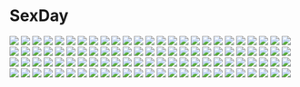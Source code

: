 # SexDay
![](https://konachan.com/image/b56a8dadb75f9241607b355785f5fe94/Konachan.com%20-%20180053%20angel%20barefoot%20blue_eyes%20braids%20clouds%20dress%20flowers%20gray_hair%20long_hair%20original%20panties%20petals%20underwear%20uuhui%20wings.jpg)
![](https://konachan.com/image/02500357f43810de80123739aa122dc3/Konachan.com%20-%209381%20flolium_blosselliand%20wiz_anniversary.jpg)
![](https://konachan.com/jpeg/034d49ff879cd3cda82b0f67e67d046b/Konachan.com%20-%2069091%20arashiyama_sayoko%20close%20natsu_no_arashi%20transparent%20vector.jpg)
![](https://konachan.com/image/1751af72b951964eac3856b567e75223/Konachan.com%20-%20168198%20animal%20barefoot%20bikini%20blue_eyes%20blush%20boat%20braids%20breasts%20cleavage%20fish%20goggles%20group%20gumi%20ia%20kaito%20male%20navel%20swimsuit%20takoluka%20vocaloid%20water.jpg)
![](https://konachan.com/image/4cc4fe521be0ece4c34f6f3f5ec9c011/Konachan.com%20-%20144715%202girls%20blonde_hair%20blue_hair%20fang%20flandre_scarlet%20hat%20kedama_milk%20red_eyes%20remilia_scarlet%20ribbons%20short_hair%20touhou%20vampire%20wink.jpg)
![](https://konachan.com/image/3f672c1362930c4f707cf30c6a0c30f9/Konachan.com%20-%2033797%20hakuhouin_ayano_elizabeth%20starship_girl_yamamoto_yohko.jpg)
![](https://konachan.com/image/2f15285a153b44c50eb754a073f61b07/Konachan.com%20-%2073224%20bikini%20blonde_hair%20blue_eyes%20brown_eyes%20brown_hair%20kagamine_rin%20long_hair%20megurine_luka%20meiko%20pink_hair%20short_hair%20swimsuit%20vocaloid.jpg)
![](https://konachan.com/image/ae664d7619de1fc6e64e9e999b3c1b1f/Konachan.com%20-%20159161%202girls%20blush%20brown_hair%20building%20choker%20city%20clouds%20headdress%20kneehighs%20long_hair%20maid%20panties%20short_hair%20skirt%20thighhighs%20twintails%20underwear%20weapon.jpg)
![](https://konachan.com/image/e6c3bed6f359de8289ab573125ea322c/Konachan.com%20-%20202097%20black_hair%20brown_hair%20building%20city%20drink%20green_eyes%20long_hair%20male%20necklace%20night%20richeads%20scenic%20short_hair%20skirt%20stars%20thighhighs%20twintails.jpg)
![](https://konachan.com/image/2c5086b6c5bb415431d735c5623d612a/Konachan.com%20-%2048776%20minakami_aria%20sister_princess.jpg)
![](https://konachan.com/jpeg/a79455dee175bd98059aa7f61d110789/Konachan.com%20-%20190278%202girls%20blonde_hair%20bow%20flandre_scarlet%20food%20fruit%20green_eyes%20green_hair%20hat%20komeiji_koishi%20orange_eyes%20short_hair%20skirt%20strawberry%20touhou.jpg)
![](https://konachan.com/image/2c69a339a8ca6117a98911932daeacf9/Konachan.com%20-%20192483%202girls%20anthropomorphism%20aqua_eyes%20black_hair%20blonde_hair%20earmuffs%20kneehighs%20long_hair%20red_eyes%20scarf%20school_uniform%20skirt%20suzushiro_kurumi.jpg)
![](https://konachan.com/image/9c5bd7c3bb2caf4e3581c9db7afa143f/Konachan.com%20-%20175002%20animal%20anthropomorphism%20aoki_hagane_no_arpeggio%20bird%20blonde_hair%20boat%20choker%20dress%20kongou_%28arpeggio%29%20long_hair%20pink_eyes%20stu_dts%20water.jpg)
![](https://konachan.com/image/bef762f388b8c48836e3e088d1fead55/Konachan.com%20-%2065507%20aisaka_taiga%20chibi%20kawashima_ami%20kushieda_minori%20toradora.jpg)
![](https://konachan.com/jpeg/962d31707872be2d734bd7a5aaac72ba/Konachan.com%20-%20216453%20bow%20chaika_trabant%20collar%20dress%20hitsugi_no_chaika%20hoshi_o_mite%20long_hair%20magic%20purple_eyes%20summer_dress%20white_hair.jpg)
![](https://konachan.com/jpeg/791fc14282f9d4d61dc67f3216f0f6d8/Konachan.com%20-%20211300%20anus%20black_hair%20blue_eyes%20blush%20braids%20breasts%20censored%20game_cg%20long_hair%20navel%20nipples%20nude%20panties%20pussy%20pussy_juice%20spread_legs%20underwear.jpg)
![](https://konachan.com/image/b5245cdf3547243943de096f62e7c4f2/Konachan.com%20-%2010485%20mahou_sensei_negima%20sakurazaki_setsuna%20wings.jpg)
![](https://konachan.com/image/f11f351f97e3e34a7043304255b7fd11/Konachan.com%20-%2024926%20bandage%20elfen_lied%20nana_%28elfen_lied%29%20nude.jpg)
![](https://konachan.com/image/cdbedb36314dc4174fab0ef6b26979a4/Konachan.com%20-%20238546%20barefoot%20puzzle_%26_dragons%20skuld_%28p%26d%29%20tennohi.jpg)
![](https://konachan.com/image/17db31d59b7850dca8cd6b71c82ef911/Konachan.com%20-%20128912%20blue_eyes%20blush%20megurine_luka%20pink_hair%20vocaloid.jpg)
![](https://konachan.com/image/e4a954c2db053aabf9a3437aa713016f/Konachan.com%20-%20153638%20all_male%20aqua_hair%20blue_eyes%20brown_eyes%20brown_hair%20inazuma_eleven%20kariya_masaki%20long_hair%20male%20pink_hair%20scarf%20shindou_takuto%20short_hair%20trap.jpg)
![](https://konachan.com/image/5ab6c7379d6925383b6c198eac278d7f/Konachan.com%20-%2044169%20remilia_scarlet%20touhou.jpg)
![](https://konachan.com/jpeg/c48a18e66b83a8c31a63d4dcf6d8ed19/Konachan.com%20-%20256506%20annin_doufu%20computer%20drink%20food%20idolmaster%20idolmaster_cinderella_girls%20kiryuu_tsukasa%20necklace%20orange_hair%20purple_eyes%20skirt%20train%20wristwear.jpg)
![](https://konachan.com/jpeg/a8531a41f22ab2d85e79f7bbeb954c0c/Konachan.com%20-%20263072%20ameto_yuki%20anus%20ass%20black_hair%20blush%20breasts%20fureraba%20game_cg%20long_hair%20nipples%20nude%20panties%20panty_pull%20pussy%20pussy_juice%20smee%20uncensored%20underwear.jpg)
![](https://konachan.com/image/bcfca870f223cd2a037f1d787baec875/Konachan.com%20-%20213564%20animal%20blue_submarine_no_6%20close%20cropped%20fish%20ilya_kuvshinov%20mutio%20red_eyes%20water.jpg)
![](https://konachan.com/jpeg/f994c1fac81a0624dda216f1149e8557/Konachan.com%20-%2059147%20wiz_anniversary.jpg)
![](https://konachan.com/image/cc304d577f889efb1cc16a78482400b6/Konachan.com%20-%2012789%20kuga_natsuki%20mai-hime%20minagi_mikoto%20tokiha_mai.jpg)
![](https://konachan.com/image/bcfdb3da5d0b18156338bc9723cfe5b1/Konachan.com%20-%20188694%20blonde_hair%20breasts%20cage%20cleavage%20dress%20flowers%20gloves%20hat%20hc%20long_hair%20original%20red_eyes%20thighhighs%20watermark%20wristwear.jpg)
![](https://konachan.com/image/188af0d805e33febe4dd9b7b59199d00/Konachan.com%20-%20179697%20black_hair%20blue_eyes%20blush%20bow%20braids%20brown_hair%20building%20car%20close%20clouds%20glasses%20headband%20itsutsuse%20long_hair%20original%20short_hair%20sky%20tree.jpg)
![](https://konachan.com/image/85b4aa80f14d863f58071c5e11a3fc91/Konachan.com%20-%2017376%20ashinano_hitoshi%20hatsuseno_alpha%20sleeping%20takatsu_kokone%20yokohama_kaidashi_kikou.jpg)
![](https://konachan.com/image/8f2a7c972ad9ac9874a3b2a7b8dcaeeb/Konachan.com%20-%20292555%202girls%20ass%20barefoot%20beach%20bikini%20black_hair%20blue_eyes%20food%20glasses%20hat%20linxingzi%20long_hair%20navel%20original%20popsicle%20rx7649%20swimsuit%20water%20witch_hat.jpg)
![](https://konachan.com/image/dcf2a526c2e8f75de588a9c61f1b296f/Konachan.com%20-%2049874%20hatsune_miku%20koi_wa_sensou_%28vocaloid%29%20minoru%20skirt%20thighhighs%20vocaloid%20zoom_layer.jpg)
![](https://konachan.com/jpeg/617d2a946d6328a99eca00c89a27701d/Konachan.com%20-%20304506%20anus%20bed%20blush%20breasts%20brown_hair%20censored%20cum%20eternal_melody%20fang%20jubakurei%20long_hair%20nipples%20nude%20pussy%20red_eyes%20spread_legs%20tina_harvel.jpg)
![](https://konachan.com/image/f79c48f5dc9c365bd69a46dee8c177f5/Konachan.com%20-%20125526%20araragi_karen%20monogatari_%28series%29%20nisemonogatari%20pomon_illust.jpg)
![](https://konachan.com/jpeg/fc10643bb4367c42dd12a26627c25923/Konachan.com%20-%20288729%20arknights%20building%20choker%20city%20dragon%20gray_hair%20gun%20horns%20jangsunyo%20long_hair%20orange_eyes%20saria_%28arknights%29%20skirt%20sky%20waifu2x%20weapon.jpg)
![](https://konachan.com/image/065f79da9e8d40821d3edaeed138b312/Konachan.com%20-%2044026%20onineko%20sakura_musubi.jpg)
![](https://konachan.com/image/d214ef0bff7fe5acb116ea1769eeff48/Konachan.com%20-%20167000%20aki_minoriko%20animal_ears%20arinu%20barefoot%20blonde_hair%20blush%20hat%20japanese_clothes%20red_eyes%20short_hair%20tail%20tears%20touhou%20underwear%20wink.jpg)
![](https://konachan.com/jpeg/221f3c8326cde68a2fe681c74d81ee9e/Konachan.com%20-%20296363%20119%202girls%20blonde_hair%20fate_grand_order%20fate_%28series%29%20ishtar_%28fate_grand_order%29%20long_hair%20navel%20night%20red_eyes%20sky%20stars.jpg)
![](https://konachan.com/jpeg/f5d10dd60983b47bcf99f57717237e85/Konachan.com%20-%20193141%20aqua_eyes%20hatsune_miku%20manako_%28manatera%29%20odds_%26_ends_%28vocaloid%29%20twintails%20vocaloid.jpg)
![](https://konachan.com/image/716c0172aaa05ecb008730706b5f0564/Konachan.com%20-%20139054%20mamezuka_takashi%20oda_raika%20papa_no_iukoto_wo_kikinasai%21%20school_uniform%20socks%20takanashi_hina%20takanashi_miu%20takanashi_sora%20thighhighs.jpg)
![](https://konachan.com/image/e60ef588bcda3468028927338ddc4e3a/Konachan.com%20-%2045217%20abhar%20ass%20ass_grab%20blue_hair%20blush%20censored%20game_cg%20hug%20long_hair%20necklace%20night%20nude%20penis%20ponytail%20pussy%20pussy_juice%20red_hair%20sex%20short_hair%20sky%20wet.jpg)
![](https://konachan.com/image/62125d1053e9a5df4cd01fdef224f01e/Konachan.com%20-%20289952%202girls%20bikini%20blush%20braids%20brown_hair%20fate_%28series%29%20fou_%28ssqseeker%29%20long_hair%20pink_hair%20ponytail%20purple_eyes%20short_hair%20swimsuit%20yellow_eyes.jpg)
![](https://konachan.com/jpeg/f1552caf60443914daf33ddacaf07950/Konachan.com%20-%20194334%20apron%20blonde_hair%20blue_eyes%20blush%20breast_hold%20long_hair%20naked_apron%20nipples%20original%20panties%20panty_pull%20pussy%20thighhighs%20underwear%20vibrator.jpg)
![](https://konachan.com/jpeg/b3058fd7f3b25de1a5ef7adb84f9cf6a/Konachan.com%20-%20141517%20blonde_hair%20blush%20censored%20fault%20fingering%20game_cg%20green_eyes%20long_hair%20navel%20panties%20see_through%20skirt%20skirt_lift%20taka_tony%20underwear%20wet.jpg)
![](https://konachan.com/image/4eb0d283739a27d58ab9c3c12e5914c8/Konachan.com%20-%20288685%20ahnei%20bed%20black_hair%20breasts%20brown_eyes%20glasses%20logo%20mei_%28overwatch%29%20navel%20nipples%20nude%20overwatch%20pubic_hair%20realistic%20short_hair%20watermark.jpg)
![](https://konachan.com/image/ff71a79b0fc445927489e6edec5427a8/Konachan.com%20-%20202886%20applique%20bed%20breasts%20gray_hair%20hana_no_no_ni_saku_utakata_no%20japanese_clothes%20long_hair%20miko%20nipples%20no_bra%20nopan%20odawara_hakone%20open_shirt.jpg)
![](https://konachan.com/image/df6106b708f66f0fda0c826aac4e9044/Konachan.com%20-%20283726%20animal_ears%20armor%20bikini%20breasts%20cat_smile%20cleavage%20doggirl%20doll%20gradient%20long_hair%20navel%20orange_eyes%20puppet%20red_hair%20swimsuit%20thighhighs%20twintails.jpg)
![](https://konachan.com/jpeg/3cea8ffe3056c540c7f6840909478454/Konachan.com%20-%2054758%20bakemonogatari%20monogatari_%28series%29%20senjougahara_hitagi.jpg)
![](https://konachan.com/jpeg/e0c794961dc5072c79d62804401bce03/Konachan.com%20-%20240461%202girls%20anthropomorphism%20blonde_hair%20blue_eyes%20bow%20clouds%20hat%20kantai_collection%20ruisento%20school_uniform%20short_hair%20skirt%20sky%20z3_max_schultz_%28kancolle%29.jpg)
![](https://konachan.com/image/70b828d13134401546c32b8b125dd164/Konachan.com%20-%2019452%20andou_mahoro%20mahoromatic.jpg)
![](https://konachan.com/image/f6adddd9c22135d0e388c1885856e377/Konachan.com%20-%2076595%20kuga_natsuki%20mai-hime%20minagi_mikoto%20school_uniform%20skirt%20tokiha_mai.jpg)
![](https://konachan.com/jpeg/952c60b268c42574d54fce9ce796c629/Konachan.com%20-%2046922%20flyable_heart%20game_cg%20itou_noiji.jpg)
![](https://konachan.com/image/da48f3021af114c2204fcf33780e7826/Konachan.com%20-%20107466%20hayate_no_gotoku%20katsura_hinagiku%20kuwashima_rein%20long_hair%20nude%20pink_hair%20third-party_edit%20white.jpg)
![](https://konachan.com/image/a33a058f58030785277728dcd19abbd6/Konachan.com%20-%20139716%20ass%20bed%20black_hair%20blush%20breasts%20chitanda_eru%20hyouka%20long_hair%20nipples%20nude%20purple_eyes%20tagme%20wet.jpg)
![](https://konachan.com/jpeg/af5f517b7be83db3e05ee2f00ff3ded6/Konachan.com%20-%20301797%20alice_margatroid%20kirisame_marisa%20patchouli_knowledge%20sinzan%20touhou.jpg)
![](https://konachan.com/image/67e72f3e6f376939eda7ca977f287c0f/Konachan.com%20-%20133425%20hattori_mitsuru%20red_eyes%20sanka_rea%20sankarea.jpg)
![](https://konachan.com/jpeg/e4d792ab3decb1308d963afbabcd97a8/Konachan.com%20-%20227534%20ass%20beatmania%20beatmania_iidx%20breasts%20censored%20ferira%20long_hair%20nipples%20nude%20penis%20pink_eyes%20pink_hair%20pussy%20pussy_juice%20sex%20tiara%20waifu2x.jpg)
![](https://konachan.com/jpeg/8e2219d2eba217ffb6a74bb819b3ff36/Konachan.com%20-%20251904%20izumi_bell%20kaname_madoka%20mahou_shoujo_madoka_magica%20pink_eyes%20pink_hair%20school_uniform%20short_hair%20skirt%20twintails.jpg)
![](https://konachan.com/image/fbaee9c49f9d0e60e179571cf430d688/Konachan.com%20-%2016025%20animal_ears%20catgirl%20panties%20tagme%20underwear.jpg)
![](https://konachan.com/jpeg/22b024913be6ccd57de13cbcddd6cec9/Konachan.com%20-%20278836%20aliasing%20aqua_eyes%20aqua_hair%20asagao_minoru%20blush%20bow%20breasts%20cleavage%20dress%20hatsune_miku%20long_hair%20tiara%20twintails%20vocaloid%20white%20yuki_miku.jpg)
![](https://konachan.com/image/9829b0fe0367341e83ae4a849a002af7/Konachan.com%20-%20113992%20darker_than_black%20hei%20yin.jpg)
![](https://konachan.com/jpeg/e456d842407bf947fce93e0f4de76ab6/Konachan.com%20-%20230658%20aqua_eyes%20aqua_hair%20collar%20cosplay%20dress%20gloves%20hatsune_miku%20long_hair%20nyanya%20thighhighs%20twintails%20vocaloid%20watermark%20wink.jpg)
![](https://konachan.com/jpeg/6bfb8decbf0d34a07e6fe6af01e10709/Konachan.com%20-%20195236%20barefoot%20blonde_hair%20book%20dress%20hat%20iromeki_overdrive%20long_hair%20panties%20pantyhose%20sleeping%20touhou%20underwear%20yakumo_yukari.jpg)
![](https://konachan.com/image/933668f3ac9c193adf29c50c191d3ae4/Konachan.com%20-%20233802%20anthropomorphism%20blonde_hair%20blue_eyes%20blush%20braids%20choker%20dress%20flowers%20girls_frontline%20gray_hair%20green_eyes%20long_hair%20petals%20red_eyes%20tagme_%28artist%29.jpg)
![](https://konachan.com/image/8d47affb622c41d51c82e1398e5029d0/Konachan.com%20-%20190352%20anthropomorphism%20black_hair%20haruna_%28kancolle%29%20jpeg_artifacts%20kantai_collection%20kobayashi_chisato%20long_hair%20thighhighs%20torn_clothes%20weapon.jpg)
![](https://konachan.com/jpeg/1dd60d9ee83ce7e184533cae49d938e2/Konachan.com%20-%20117490%202girls%20game_cg%20lunaris_filia%20mikagami_mamizu%20moon%20night%20sky%20sylvia_luna_infinitus%20whirlpool.jpg)
![](https://konachan.com/image/69d5ad913b3bd977d367fbe22a656c88/Konachan.com%20-%2038299%20code_geass%20kallen_stadtfeld.jpg)
![](https://konachan.com/jpeg/d4be66c6a7473a26191e742bb0a292d6/Konachan.com%20-%20189792%20ass%20black_hair%20blush%20bra%20breasts%20dengeki_hime%20gun%20hapymaher%20hasuno_saki%20long_hair%20panties%20ponytail%20red_eyes%20scan%20sideboob%20skirt%20underwear%20weapon.jpg)
![](https://konachan.com/image/2c348d0d8b22f208ccd752f5772a9773/Konachan.com%20-%20251378%20barefoot%20black_hair%20bow%20hakurei_reimu%20japanese_clothes%20kamiya_yuu%20long_hair%20miko%20navel%20purple_eyes%20touhou%20umbrella.jpg)
![](https://konachan.com/image/42ab70397f11be493be0430b8925f804/Konachan.com%20-%2066212%20gumi%20snow%20ukke%20vocaloid%20winter.jpg)
![](https://konachan.com/image/d39746348ab2dabb4a1d43485aa2288c/Konachan.com%20-%20116142%20game_cg%20horns%20japanese_clothes%20kimono%20kneehighs%20otomimi_infinity%20purple_hair%20red_eyes%20sky%20sunset%20tagme_%28character%29%20tail%20twintails%20yasaka_minato.jpg)
![](https://konachan.com/image/af05d517a2b6b16023140e0706e3dae2/Konachan.com%20-%2090137%20animal_ears%20catgirl%20chibi%20group%20hakurei_reimu%20izayoi_sakuya%20kaenbyou_rin%20kochiya_sanae%20komeiji_koishi%20maid%20miko%20mousegirl%20nazrin%20touhou%20vampire%20witch.jpg)
![](https://konachan.com/jpeg/0529ea3b91e06e0b4fa5f068442fccbc/Konachan.com%20-%2037375%20mahou_sensei_negima%20nagase_kaede%20transparent%20vector.jpg)
![](https://konachan.com/image/29e0ac7c7bf9dfbaece1e43675427f01/Konachan.com%20-%20213801%20aile_%28mega_man%29%20ass%20bodysuit%20breast_grab%20breasts%20brown_hair%20cameltoe%20erect_nipples%20green_eyes%20mega_man%20short_hair%20sketch%20skintight%20zako.jpg)
![](https://konachan.com/jpeg/554bac48498f20999a886d3012ae3656/Konachan.com%20-%20167061%20dress%20gloves%20goth-loli%20gray%20green_eyes%20headdress%20lolita_fashion%20long_hair%20original%20ribbons%20shouyan%20twintails%20umbrella%20white_hair.jpg)
![](https://konachan.com/jpeg/7a83758c5a494aabaa9693620d35324e/Konachan.com%20-%20190241%20blush%20breasts%20censored%20game_cg%20glasses%20jitnya_noru_butoka%20luxury%20mahan%20nipples%20pink_hair%20pussy%20pussy_juice%20red_eyes%20spread_legs%20vibrator.jpg)
![](https://konachan.com/jpeg/883c128f7183db31226a00f1b9ecb789/Konachan.com%20-%2098538%20food%20game_cg%20group%20hananomiya_ako%20kona_nako%20male%20munemoto_tsubakiko%20nishimata_aoi%20school_uniform%20sekai_seifuku_kanojo%20yamino_yumeko%20yashiki_momoharu.jpg)
![](https://konachan.com/image/833bc7dea9712955df8932931c61b80d/Konachan.com%20-%2024119%20misha%20pita_ten.jpg)
![](https://konachan.com/image/5cbb18dd4b4e61919f9c0f4de6b63739/Konachan.com%20-%20190469%20bakanoe%20barefoot%20blue_eyes%20boots%20bow%20catgirl%20chen%20dress%20fan%20flowers%20foxgirl%20group%20hat%20headband%20katana%20myon%20ribbons%20skirt%20sword%20tail%20touhou%20weapon.jpg)
![](https://konachan.com/image/028b1ad341a7bf7e8a41a39091a7533c/Konachan.com%20-%2054042%20akiyama_mio%20hirasawa_yui%20k-on%21%20kotobuki_tsumugi%20nakano_azusa%20scan%20tainaka_ritsu%20yamada_naoko.jpg)
![](https://konachan.com/image/6e67f1d3a787aa7a58d2997837c1f08e/Konachan.com%20-%2085338%20flowers%20grass%20hat%20mille%20orange_%28touhou%29%20orange_hair%20ribbons%20shorts%20sky%20touhou.jpg)
![](https://konachan.com/image/3f9f2aabb5749e3b0a1cb3fe79e5eea3/Konachan.com%20-%20298841%20dk_senie%20horns%20nopan%20original%20pantyhose%20tattoo.jpg)
![](https://konachan.com/image/4a08e913cd7f0382e512391da96c3fd5/Konachan.com%20-%2034011%20hellsing%20seras_victoria.jpg)
![](https://konachan.com/image/1ce29a3b3116b1beace3ec9bc22dc9a1/Konachan.com%20-%2022218%20air%20chibi%20kamio_misuzu%20potato.jpg)
![](https://konachan.com/jpeg/5ba8f9cfba741fd285fc91856e1b2e19/Konachan.com%20-%20222141%20akali%20breast_hold%20breasts%20cleavage%20league_of_legends%20no_bra%20pussy_juice%20thighhighs%20third-party_edit%20white%20zettai_ryouiki.jpg)
![](https://konachan.com/image/6c2c16dcc227d9e9ca66673c24640ba8/Konachan.com%20-%20141035%20coca_cola%20original%20skirt%20thighhighs%20tommy830219%20zettai_ryouiki.jpg)
![](https://konachan.com/jpeg/d9f2ff8e1b83eba127eea556425a55c5/Konachan.com%20-%20198450%20aircraft%20anthropomorphism%20bow_%28weapon%29%20boyogo%20brown_eyes%20brown_hair%20combat_vehicle%20headband%20kantai_collection%20long_hair%20ponytail%20signed%20sky%20weapon.jpg)
![](https://konachan.com/image/fb3675bbeaca5c88dae6de4ab337f005/Konachan.com%20-%20303032%202girls%20blonde_hair%20blush%20building%20city%20green_eyes%20long_hair%20osuman_toruko%20red_eyes%20wet%20yuri.jpg)
![](https://konachan.com/jpeg/9d01143000465b02e73c0c22225d552a/Konachan.com%20-%20214760%20blue_eyes%20busujima_saeko%20fuya_%28tempupupu%29%20highschool_of_the_dead%20long_hair%20navel%20nude%20ponytail%20purple_hair%20pussy%20spread_legs%20uncensored.jpg)
![](https://konachan.com/image/2ffc7bbf51003345dd23a3c814c3c1ca/Konachan.com%20-%20252686%202girls%20animal_ears%20anthropomorphism%20anus%20ass%20azur_lane%20bed%20blonde_hair%20blue_eyes%20blush%20bow%20censored%20crown%20long_hair%20purple_eyes%20pussy.jpg)
![](https://konachan.com/image/6cfd658d7b874e3aac5fdd993b80aca5/Konachan.com%20-%20259212%20brown_eyes%20brown_hair%20car%20chain%20food%20long_hair%20motorcycle%20myrockys%20original%20scarf.jpg)
![](https://konachan.com/image/aa1ec69aa14294ea4f36bc252d424d93/Konachan.com%20-%20124524%20black_eyes%20black_hair%20breasts%20cleavage%20long_hair%20nanahosi_seiiki%20original.jpg)
![](https://konachan.com/jpeg/b98abe8828a792cc3ad2b98c865e0f6c/Konachan.com%20-%20306761%20ass%20blush%20breasts%20cameltoe%20elbow_gloves%20fang%20gloves%20gradient%20league_of_legends%20long_hair%20nanoless%20red_eyes%20red_hair%20shorts%20tattoo%20thighhighs%20twintails.jpg)
![](https://konachan.com/image/cbd7a4a5b3266a0edd88133dbd164d9c/Konachan.com%20-%20251639%20fate_grand_order%20fate_%28series%29%20mash_kyrielight%20pink_hair%20purple_eyes%20rosuuri%20school_uniform%20short_hair%20watermark.jpg)
![](https://konachan.com/jpeg/918b4e55c15179cd5cc7d95f3647e14a/Konachan.com%20-%20300465%20animal%20computer%20horns%20odadadada%20original%20ponytail%20school_uniform%20sheep%20shirt%20skirt%20thighhighs%20tie%20waifu2x%20white_hair%20yellow_eyes%20zettai_ryouiki.jpg)
![](https://konachan.com/image/188f696ea4bf97a6fecdb534d0c4960b/Konachan.com%20-%2028567%20censored%20chu_x_chu%20game_cg%20glasses%20masturbation%20pussy%20pussy_juice%20spread_legs%20unisonshift.jpg)
![](https://konachan.com/jpeg/1f4ec8eacc4793298fc351e427a5a4fc/Konachan.com%20-%20189505%20aqua_eyes%20aqua_hair%20asanome_%28noboes%29%20ass%20hatsune_miku%20headphones%20long_hair%20twintails%20vocaloid.jpg)
![](https://konachan.com/image/121a2fc27addda2a9e83f6dce39da4c5/Konachan.com%20-%20200086%20building%20city%20flowers%20kakotomirai_%28harvester%29%20original%20scenic%20short_hair.jpg)
![](https://konachan.com/image/f8dfcd30b8010113399cd45c99b8483f/Konachan.com%20-%20126138%20red_hair%20tagme%20toshiki_yui.jpg)
![](https://konachan.com/jpeg/fe5da81bf81645803787eb01f9ca18a8/Konachan.com%20-%20204749%20clouds%20dress%20komomo_%28ptkrx%29%20long_hair%20purple_eyes%20purple_hair%20sky%20twintails%20vocaloid%20voiceroid%20yuzuki_yukari.jpg)
